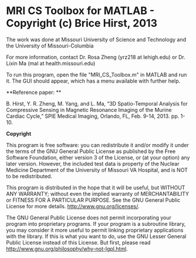 # MRI CS Toolbox for MATLAB - Copyright (c) Brice Hirst, 2013 

The work was done at Missouri University of Science and Technology and the University of Missouri-Columbia

For more information, contact Dr. Rosa Zheng  (yrz218 at lehigh.edu) or Dr. Lixin Ma  (mal at health.missouri.edu)

To run this program, open the file "MRI_CS_Toolbox.m" in MATLAB and run it.
The GUI should appear, which has a menu available with further help.

**Reference paper: **

B. Hirst, Y. R. Zheng, M. Yang, and L. Ma, “3D Spatio-Temporal Analysis for Compressive Sensing in Magnetic Resonance Imaging of the Murine Cardiac Cycle,” SPIE Medical Imaging, Orlando, FL, Feb. 9-14, 2013. pp. 1-10.

**Copyright**

This program is free software: you can redistribute it and/or modify
it under the terms of the GNU General Public License as published by
the Free Software Foundation, either version 3 of the License, or
(at your option) any later version. However, the included test data
is property of the Nuclear Medicine Department of the University of
Missouri VA Hospital, and is NOT to be redistributed.

This program is distributed in the hope that it will be useful,
but WITHOUT ANY WARRANTY; without even the implied warranty of
MERCHANTABILITY or FITNESS FOR A PARTICULAR PURPOSE.  See the
GNU General Public License for more details.
<http://www.gnu.org/licenses/>.

  The GNU General Public License does not permit incorporating your program
into proprietary programs.  If your program is a subroutine library, you
may consider it more useful to permit linking proprietary applications with
the library.  If this is what you want to do, use the GNU Lesser General
Public License instead of this License.  But first, please read
<http://www.gnu.org/philosophy/why-not-lgpl.html>.
